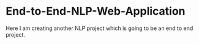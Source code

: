 # End-to-End-NLP-Web-Application

Here I am creating another NLP project which is going to be an end to end project.
